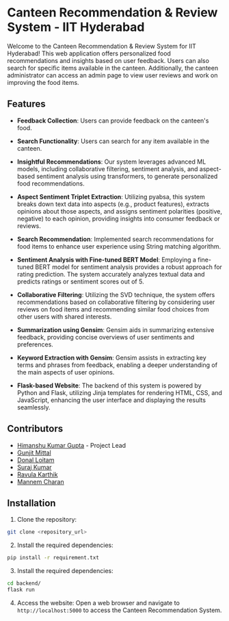 # Canteen Recommendation & Review System - IIT Hyderabad

Welcome to the Canteen Recommendation & Review System for IIT Hyderabad! This web application offers personalized food recommendations and insights based on user feedback. Users can also search for specific items available in the canteen. Additionally, the canteen administrator can access an admin page to view user reviews and work on improving the food items.

## Features

- **Feedback Collection**: Users can provide feedback on the canteen's food.

- **Search Functionality**: Users can search for any item available in the canteen.

- **Insightful Recommendations**: Our system leverages advanced ML models, including collaborative filtering, sentiment analysis, and aspect-based sentiment analysis using transformers, to generate personalized food recommendations.

- **Aspect Sentiment Triplet Extraction**: Utilizing pyabsa, this system breaks down text data into aspects (e.g., product features), extracts opinions about those aspects, and assigns sentiment polarities (positive, negative) to each opinion, providing insights into consumer feedback or reviews.

- **Search Recommendation**: Implemented search recommendations for food items to enhance user experience using  String matching algorithm.

- **Sentiment Analysis with Fine-tuned BERT Model**: Employing a fine-tuned BERT model for sentiment analysis provides a robust approach for rating prediction. The system accurately analyzes textual data and predicts ratings or sentiment scores out of 5.

- **Collaborative Filtering**: Utilizing the SVD technique, the system offers recommendations based on collaborative filtering by considering user reviews on food items and recommending similar food choices from other users with shared interests.

- **Summarization using Gensim**: Gensim aids in summarizing extensive feedback, providing concise overviews of user sentiments and preferences.

- **Keyword Extraction with Gensim**: Gensim assists in extracting key terms and phrases from feedback, enabling a deeper understanding of the main aspects of user opinions.

- **Flask-based Website**: The backend of this system is powered by Python and Flask, utilizing Jinja templates for rendering HTML, CSS, and JavaScript, enhancing the user interface and displaying the results seamlessly.


## Contributors

- [Himanshu Kumar Gupta](https://github.com/your_username) - Project Lead
- [Gunjit Mittal](https://github.com/your_username) 
- [Donal Loitam](https://github.com/your_username) 
- [Suraj Kumar](https://github.com/kumarsuraj151) 
- [Ravula Karthik](https://github.com/karthik6281) 
- [Mannem Charan](https://github.com/your_username) 

## Installation

1. Clone the repository:
```bash
git clone <repository_url>
 ```


2. Install the required dependencies:
```bash
pip install -r requirement.txt
```

3. Install the required dependencies:
```bash
cd backend/
flask run 
```

4. Access the website:
Open a web browser and navigate to `http://localhost:5000` to access the Canteen Recommendation System.
